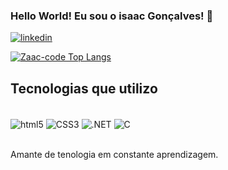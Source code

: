 ### Hello World! Eu sou o isaac Gonçalves! 👋

[![linkedin](https://img.shields.io/badge/LinkedIn-0077B5?style=for-the-badge&logo=linkedin&logoColor=white)](https://www.linkedin.com/in/isaac-gonçalves-da-silva-052ba1203)

[![Zaac-code Top Langs](https://github-readme-stats.vercel.app/api/top-langs/?username=Zaac-code&layout=donut)](https://www.linkedin.com/in/isaac-gonçalves-da-silva-052ba1203)

## Tecnologias que utilizo 
<div style ="display: inline_block"><br>
    <img align="center" alt ="html5" src = "https://img.shields.io/badge/HTML5-E34F26?style=for-the-badge&logo=html5&logoColor=white">
    <img align="center" alt ="CSS3" src = "https://img.shields.io/badge/CSS-239120?&style=for-the-badge&logo=css3&logoColor=white">
    <img align="center" alt =".NET" src = "https://img.shields.io/badge/.NET-5C2D91?style=for-the-badge&logo=.net&logoColor=white">
    <img align="center" alt ="C" src = "https://img.shields.io/badge/C-00599C?style=for-the-badge&logo=c&logoColor=white">
<div><br>

Amante de tenologia em constante aprendizagem.
